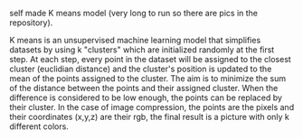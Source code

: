 self made K means model (very long to run so there are pics in the repository).

K means is an unsupervised machine learning model that simplifies datasets by using k "clusters" which are initialized randomly at the first step.
At each step, every point in the dataset will be assigned to the closest cluster (euclidian distance) and the cluster's position is updated to the mean of the points assigned to the cluster.
The aim is to minimize the sum of the distance between the points and their assigned cluster.
When the difference is considered to be low enough, the points can be replaced by their cluster.
In the case of image compression, the points are the pixels and their coordinates (x,y,z) are their rgb, the final result is a picture with only k different colors.
